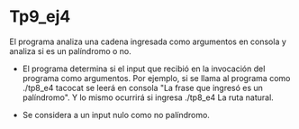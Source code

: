 # Tp9_ej4
El programa analiza una cadena ingresada como argumentos en consola y analiza si es un palíndromo o no. 

-   El programa determina si el input que recibió en la invocación del programa
    como argumentos. 
    Por ejemplo, si se llama al programa como ./tp8_e4 tacocat se leerá en consola 
    "La frase que ingresó es un palíndromo". Y lo mismo ocurrirá si ingresa 
    ./tp8_e4 La ruta natural.

-   Se considera a un input nulo como no palíndromo. 
